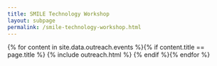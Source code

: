 ```yaml
---
title: SMILE Technology Workshop
layout: subpage
permalink: /smile-technology-workshop.html
---
```


<!-- Main -->
{% for content in site.data.outreach.events %}{% if content.title == page.title %}
  {% include outreach.html %}
{% endif %}{% endfor %}

